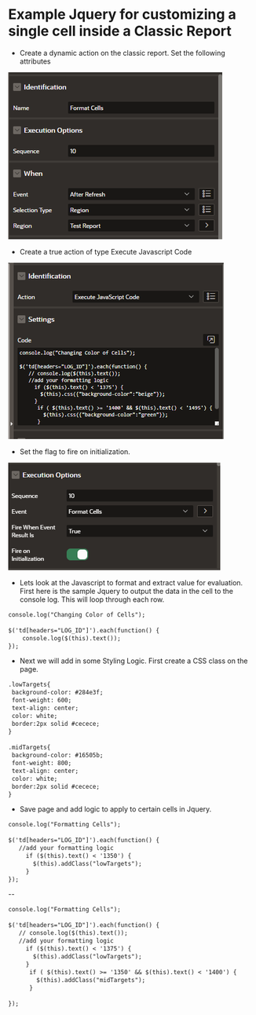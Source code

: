 # Example Jquery for customizing a single cell inside a Classic Report

- Create a dynamic action on the classic report. Set the following attributes

![](assets/classic_cell_formatting-64643eb8.png)

- Create a true action of type Execute Javascript Code

![](assets/classic_cell_formatting-0a0b23bf.png)

- Set the flag to fire on initialization.

![](assets/classic_cell_formatting-790aeeff.png)

- Lets look at the Javascript to format and extract value for evaluation. First here is the sample Jquery to output the data in the cell to the console log. This will loop through each row.

```
console.log("Changing Color of Cells");

$('td[headers="LOG_ID"]').each(function() {
    console.log($(this).text());
});
```
- Next we will add in some Styling Logic. First create a CSS class on the page.
```
.lowTargets{
 background-color: #284e3f;
 font-weight: 600;
 text-align: center;
 color: white;
 border:2px solid #cecece;
}

.midTargets{
 background-color: #16505b;
 font-weight: 800;
 text-align: center;
 color: white;
 border:2px solid #cecece;
}

```
- Save page and add logic to apply to certain cells in Jquery.
```
console.log("Formatting Cells");

$('td[headers="LOG_ID"]').each(function() {
   //add your formatting logic
     if ($(this).text() < '1350') {
       $(this).addClass("lowTargets");
     }
});
```

--
```
console.log("Formatting Cells");

$('td[headers="LOG_ID"]').each(function() {
   // console.log($(this).text());
   //add your formatting logic
     if ($(this).text() < '1375') {
       $(this).addClass("lowTargets");
     }
      if ( $(this).text() >= '1350' && $(this).text() < '1400') {
        $(this).addClass("midTargets");
      }

});
```
